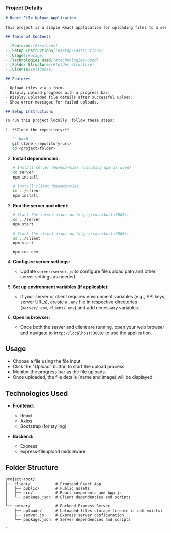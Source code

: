 ### Project Details

```markdown
# React File Upload Application

This project is a simple React application for uploading files to a server using Axios and Express.

## Table of Contents

- [Features](#features)
- [Setup Instructions](#setup-instructions)
- [Usage](#usage)
- [Technologies Used](#technologies-used)
- [Folder Structure](#folder-structure)
- [License](#license)

## Features

- Upload files via a form.
- Display upload progress with a progress bar.
- Display uploaded file details after successful upload.
- Show error messages for failed uploads.

## Setup Instructions

To run this project locally, follow these steps:

1. **Clone the repository:**

   ```bash
   git clone <repository-url>
   cd <project-folder>
   ```

2. **Install dependencies:**

   ```bash
   # Install server dependencies (assuming npm is used)
   cd server
   npm install

   # Install client dependencies
   cd ../client
   npm install
   ```

3. **Run the server and client:**

   ```bash
   # Start the server (runs on http://localhost:5000/)
   cd ../server
   npm start

   # Start the client (runs on http://localhost:3000/)
   cd ../client
   npm start
   ```
   ```to run all servers at once
   npm run dev
   ```

4. **Configure server settings:**

   - Update `server/server.js` to configure file upload path and other server settings as needed.

5. **Set up environment variables (if applicable):**

   - If your server or client requires environment variables (e.g., API keys, server URLs), create a `.env` file in respective directories (`server/.env`, `client/.env`) and add necessary variables.

6. **Open in browser:**

   - Once both the server and client are running, open your web browser and navigate to `http://localhost:3000/` to use the application.

## Usage

- Choose a file using the file input.
- Click the "Upload" button to start the upload process.
- Monitor the progress bar as the file uploads.
- Once uploaded, the file details (name and image) will be displayed.

## Technologies Used

- **Frontend:**
  - React
  - Axios
  - Bootstrap (for styling)

- **Backend:**
  - Express
  - express-fileupload middleware

## Folder Structure

```
project-root/
├── client/           # Frontend React App
│   ├── public/       # Public assets
│   ├── src/          # React components and App.js
│   └── package.json  # Client dependencies and scripts
│
└── server/           # Backend Express Server
    ├── uploads/      # Uploaded files storage (create if not exists)
    ├── server.js     # Express server configuration
    └── package.json  # Server dependencies and scripts
```

`

